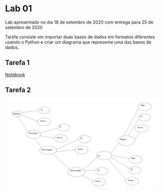 # Lab 01

Lab apresentado no dia 18 de setembro de 2020 com entrega para 25 de setembro de 2020

Tarefa consiste em importar duas bases de dados em formatos diferentes usando o Python e criar um diagrama que represente uma das bases de dados.

## Tarefa 1 

  [Notebook](notebook/data-api-python.ipynb)
  
## Tarefa 2

  ![Diagrama Tarefa 2](images/Diagrama.png)
